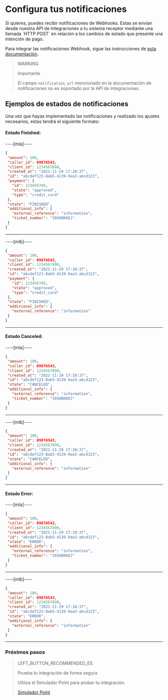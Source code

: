 # Configura tus notificaciones

Si quieres, puedes recibir notificaciones de Webhooks. Estas se envían desde nuestra API de Integraciones a tu sistema receptor mediante una llamada ´HTTP POST´ en relación a los cambios de estado que presente una intención de pago.

Para integrar las notificaciones Webhook, sigue las instrucciones de [esta documentación](https://www.mercadopago[FAKER][URL][DOMAIN]/developers/es/guides/notifications/introduction).

> WARNING
>
> Importante
>
> El campo `notification_url` mencionado en la documentación de notificaciones no es soportado por la API de integraciones.

## Ejemplos de estados de notificaciones

Una vez que hayas implementado las notificaciones y realizado los ajustes necesarios, estas tendrá el siguiente formato:

#### Estado Finished:

----[mla]----
```json
{
 "amount": 100,
 "caller_id": 09876543,
 "client_id": 1234567890,
 "created_at": "2021-11-29 17:10:37",
 "id": "abcdef123-8ab5-4139-9aa3-abcd123",
 "payment": {
   "id": 123456789,
   "state": "approved",
   "type": "credit_card"
 },
 "state": "FINISHED",
 "additional_info": {
   "external_reference": "information",
   "ticket_number": "39SHDKKDJ"
 }
}
```
------------

----[mlb]----
```json
{
 "amount": 100,
 "caller_id": 09876543,
 "client_id": 1234567890,
 "created_at": "2021-11-29 17:10:37",
 "id": "abcdef123-8ab5-4139-9aa3-abcd123",
 "payment": {
   "id": 123456789,
   "state": "approved",
   "type": "credit_card"
 },
 "state": "FINISHED",
 "additional_info": {
   "external_reference": "information"
 }
}
```
------------

#### Estado Canceled:

----[mla]----
```json
{
 "amount": 100,
 "caller_id": 09876543,
 "client_id": 1234567890,
 "created_at": "2021-11-29 17:10:37",
 "id": "abcdef123-8ab5-4139-9aa3-abcd123",
 "state": "CANCELED",
 "additional_info": {
   "external_reference": "information",
   "ticket_number": "39SHDKKDJ"
 }
}
```
------------

----[mlb]----
```json
{
 "amount": 100,
 "caller_id": 09876543,
 "client_id": 1234567890,
 "created_at": "2021-11-29 17:10:37",
 "id": "abcdef123-8ab5-4139-9aa3-abcd123",
 "state": "CANCELED",
 "additional_info": {
   "external_reference": "information"
 }
}
```
------------

#### Estado Error:

----[mla]----
```json
{
 "amount": 100,
 "caller_id": 09876543,
 "client_id": 1234567890,
 "created_at": "2021-11-29 17:10:37",
 "id": "abcdef123-8ab5-4139-9aa3-abcd123",
 "state": "ERROR",
 "additional_info": {
   "external_reference": "information",
   "ticket_number": "39SHDKKDJ"
 }
}
```
------------

----[mlb]----
```json
{
 "amount": 100,
 "caller_id": 09876543,
 "client_id": 1234567890,
 "created_at": "2021-11-29 17:10:37",
 "id": "abcdef123-8ab5-4139-9aa3-abcd123",
 "state": "ERROR",
 "additional_info": {
   "external_reference": "information"
 }
}
```
------------

### Próximos pasos

> LEFT_BUTTON_RECOMMENDED_ES
>
> Prueba tu integración de forma segura
>
> Utiliza el Simulador Point para probar tu integración.
>
> [Simulador Point](https://www.mercadopago[FAKER][URL][DOMAIN]/developers/es/guides/in-person-payments/integration-api/point-simulator)

